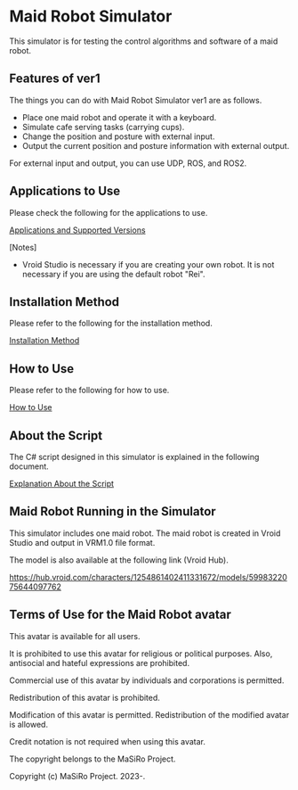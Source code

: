 # Maid Robot Simulator

This simulator is for testing the control algorithms and software of a maid robot.

## Features of ver1

The things you can do with Maid Robot Simulator ver1 are as follows.

- Place one maid robot and operate it with a keyboard.
- Simulate cafe serving tasks (carrying cups).
- Change the position and posture with external input.
- Output the current position and posture information with external output.

For external input and output, you can use UDP, ROS, and ROS2.

## Applications to Use

Please check the following for the applications to use.

[Applications and Supported Versions](./doc/version/support_version_en.md)

[Notes]

- Vroid Studio is necessary if you are creating your own robot. It is not necessary if you are using the default robot "Rei".

## Installation Method

Please refer to the following for the installation method.

[Installation Method](/doc/install/install_doc_en.md)

## How to Use

Please refer to the following for how to use.

[How to Use](/doc/how_to_use/how_to_use_doc_en.md)

## About the Script

The C# script designed in this simulator is explained in the following document.

[Explanation About the Script](./doc/about_script/explain_script_en.md)

## Maid Robot Running in the Simulator

This simulator includes one maid robot. The maid robot is created in Vroid Studio and output in VRM1.0 file format.

The model is also available at the following link (Vroid Hub).

<https://hub.vroid.com/characters/1254861402411331672/models/5998322075644097762>

## Terms of Use for the Maid Robot avatar

This avatar is available for all users.

It is prohibited to use this avatar for religious or political purposes. Also, antisocial and hateful expressions are prohibited.

Commercial use of this avatar by individuals and corporations is permitted.

Redistribution of this avatar is prohibited.

Modification of this avatar is permitted. Redistribution of the modified avatar is allowed.

Credit notation is not required when using this avatar.

The copyright belongs to the MaSiRo Project.

Copyright (c) MaSiRo Project. 2023-.

